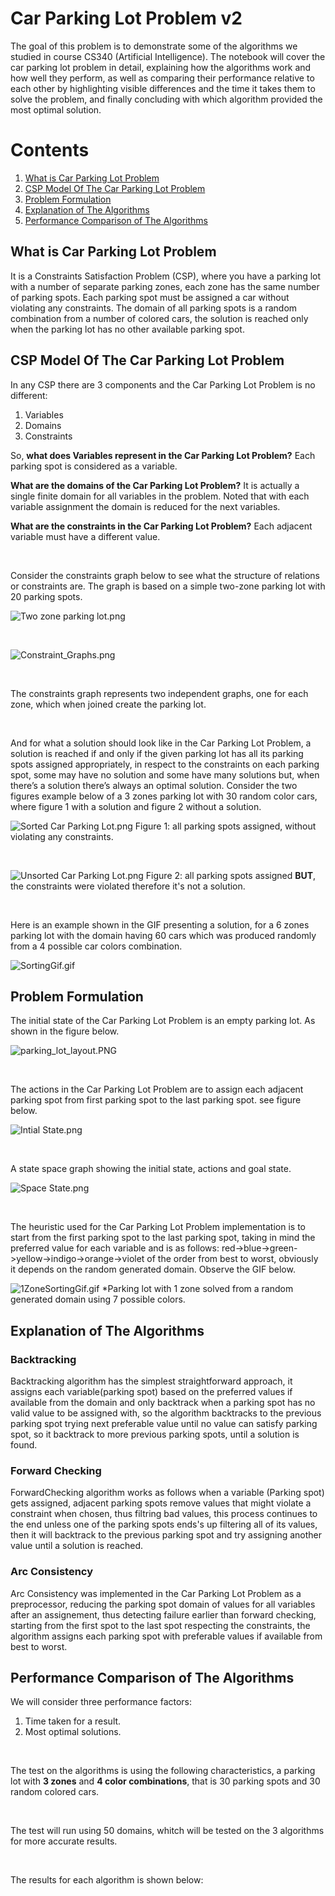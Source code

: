 # Car Parking Lot Problem v2
 
<p> The goal of this problem is to demonstrate some of the algorithms we studied in course CS340 (Artificial Intelligence). The notebook will cover the car parking lot problem in detail, explaining how the algorithms work and how well they perform, as well as comparing their performance relative to each other by highlighting visible differences and the time it takes them to solve the problem, and finally concluding with which algorithm provided the most optimal solution. </p>

# Contents
 
1. [What is Car Parking Lot Problem](#what-is-car-parking-lot-problem)
2. [CSP Model Of The Car Parking Lot Problem](#csp-model-of-the-car-parking-lot-problem)
3. [Problem Formulation](#problem-formulation)
4. [Explanation of The Algorithms](#explanation-of-the-algorithms)
5. [Performance Comparison of The Algorithms](#performance-comparison-of-the-algorithms)



## What is Car Parking Lot Problem

It is a Constraints Satisfaction Problem (CSP), where you have a parking lot with a number of separate parking zones, each zone has the same number of parking spots. Each parking spot must be assigned a car without violating any constraints. The domain of all parking spots is a random combination from a number of colored cars, the solution is reached only when the parking lot has no other available parking spot.

## CSP Model Of The Car Parking Lot Problem

In any CSP there are 3 components and the Car Parking Lot Problem is no different:
<ol>
 <li> Variables </li>
 <li> Domains </li>
 <li> Constraints </li>
</ol>

So, **what does Variables represent in the Car Parking Lot Problem?** Each parking spot is considered as a variable.

**What are the domains of the Car Parking Lot Problem?** It is actually a single finite domain for all variables in the problem. Noted that with each variable assignment the domain is reduced for the next variables.

**What are the constraints in the Car Parking Lot Problem?** Each adjacent variable must have a different value.
 
 <br />
 
<p> Consider the constraints graph below to see what the structure of relations or constraints are. The graph is based on a simple two-zone parking lot with 20 parking spots. </p>

![Two zone parking lot.png](https://github.com/mohammadbinzouman/Car-Parking-Lot-Problem-v2/blob/main/Readme%20file%20images/Two%20zone%20parking%20lot.png)
 
 <br />
 
![Constraint_Graphs.png](https://github.com/mohammadbinzouman/Car-Parking-Lot-Problem-v2/blob/main/Readme%20file%20images/Constraint_Graphs.png)

<br />
 
<p> The constraints graph represents two independent graphs, one for each zone, which when joined create the parking lot. </p>

<br />

<p> And for what a solution should look like in the Car Parking Lot Problem, a solution is reached if and only if the given parking lot has all its parking spots assigned appropriately, in respect to the constraints on each parking spot, some may have no solution and some have many solutions but, when there’s a solution there’s always an optimal solution. Consider the two figures example below of a 3 zones parking lot with 30 random color cars, where figure 1 with a solution and figure 2 without a solution. </p>

![Sorted Car Parking Lot.png](https://github.com/mohammadbinzouman/Car-Parking-Lot-Problem-v2/blob/main/Readme%20file%20images/Sorted%20Car%20Parking%20Lot.png)
Figure 1: all parking spots assigned, without violating any constraints.

<br />

![Unsorted Car Parking Lot.png](https://github.com/mohammadbinzouman/Car-Parking-Lot-Problem-v2/blob/main/Readme%20file%20images/Unsorted%20Car%20Parking%20Lot.png)
Figure 2: all parking spots assigned **BUT**, the constraints were violated therefore it's not a solution.

<br />

<p> Here is an example shown in the GIF presenting a solution, for a 6 zones parking lot with the domain having 60 cars which was produced randomly from a 4 possible car colors combination. </p>

![SortingGif.gif](https://github.com/mohammadbinzouman/Car-Parking-Lot-Problem-v2/blob/main/Readme%20file%20images/SortingGif.gif)

## Problem Formulation

<p> The initial state of the Car Parking Lot Problem is an empty parking lot. As shown in the figure below. </p>

![parking_lot_layout.PNG](https://github.com/mohammadbinzouman/Car-Parking-Lot-Problem-v2/blob/main/Readme%20file%20images/parking_lot_layout.png)

<br />

<p> The actions in the Car Parking Lot Problem are to assign each adjacent parking spot from first parking spot to the last parking spot. see figure below. </p>

![Intial State.png](https://github.com/mohammadbinzouman/Car-Parking-Lot-Problem-v2/blob/main/Readme%20file%20images/Intial%20State.png)

<br />

<p> A state space graph showing the initial state, actions and goal state. </p>

![Space State.png](https://github.com/mohammadbinzouman/Car-Parking-Lot-Problem-v2/blob/main/Readme%20file%20images/Space%20State.png)

<br />

<p> The heuristic used for the Car Parking Lot Problem implementation is to start from the first parking spot to the last parking spot, taking in mind the preferred value for each variable and is as follows: red->blue->green->yellow->indigo->orange->violet of the order from best to worst, obviously it depends on the random generated domain. Observe the GIF below. </p>

![1ZoneSortingGif.gif](https://github.com/mohammadbinzouman/Car-Parking-Lot-Problem-v2/blob/main/Readme%20file%20images/1ZoneSortingGif.gif)
*Parking lot with 1 zone solved from a random generated domain using 7 possible colors.

## Explanation of The Algorithms

### Backtracking

<p> Backtracking algorithm has the simplest straightforward approach, it assigns each variable(parking spot) based on the preferred values if available from the domain and only backtrack when a parking spot has no valid value to be assigned with, so the algorithm backtracks to the previous parking spot trying next preferable value until no value can satisfy parking spot, so it backtrack to more previous parking spots, until a solution is found. </p>

### Forward Checking

<p> ForwardChecking algorithm works as follows when a variable (Parking spot) gets assigned, adjacent parking spots remove values that might violate a constraint when chosen, thus filtring bad values, this process continues to the end unless one of the parking spots ends's up filtering all of its values, then it will backtrack to the previous parking spot and try assigning another value until a solution is reached. </p>

### Arc Consistency

<p> Arc Consistency was implemented in the Car Parking Lot Problem as a preprocessor, reducing the parking spot domain of values for all variables after an assignement, thus detecting failure earlier than forward checking, starting from the first spot to the last spot respecting the constraints, the algorithm assigns each parking spot with preferable values if available from best to worst. </p>

## Performance Comparison of The Algorithms

We will consider three performance factors:

1. Time taken for a result.
2. Most optimal solutions.

<br />

The test on the algorithms is using the following characteristics, a parking lot with **3 zones** and **4 color combinations**, that is 30 parking spots and 30 random colored cars.

<br />

The test will run using 50 domains, whitch will be tested on the 3 algorithms for more accurate results.

<br />

The results for each algorithm is shown below:
